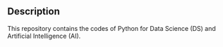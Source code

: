 ## **Description**

This repository contains the codes of Python for Data Science (DS) and Artificial Intelligence (AI).
